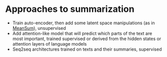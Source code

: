 # Approaches to summarization
- Train auto-encoder, then add some latent space manipulations (as in [MeanSum](http://proceedings.mlr.press/v97/chu19b/chu19b.pdf)), unsupervised
- Add attention-like model that will predict which parts of the text are most important, trained supervised or derived from the hidden states or attention layers of language models
- Seq2seq architectures trained on texts and their summaries, supervised